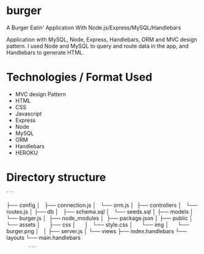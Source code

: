 # burger

A Burger Eatin' Application With Node.js/Express/MySQL/Handlebars


Application with MySQL, Node, Express, Handlebars, ORM and MVC design pattern. I used Node and MySQL to query and route data in the app, and Handlebars to generate HTML.


# Technologies / Format Used
- MVC design Pattern
- HTML
- CSS
- Javascript
- Express
- Node
- MySQL
- ORM
- Handlebars
- HEROKU


# Directory structure
	
	
	
	```

├── config
│   ├── connection.js
│   └── orm.js
│ 
├── controllers
│   └── routes.js
│
├── db
│   ├── schema.sql
│   └── seeds.sql
│
├── models
│   └── burger.js
│ 
├── node_modules
│ 
├── package.json
│
├── public
│   └── assets
│       ├── css
│       │   └── style.css
│       └── img
│           └── burger.png
│   
│
├── server.js
│
└── views
    ├── index.handlebars
    └── layouts
        └── main.handlebars
        
        	```
